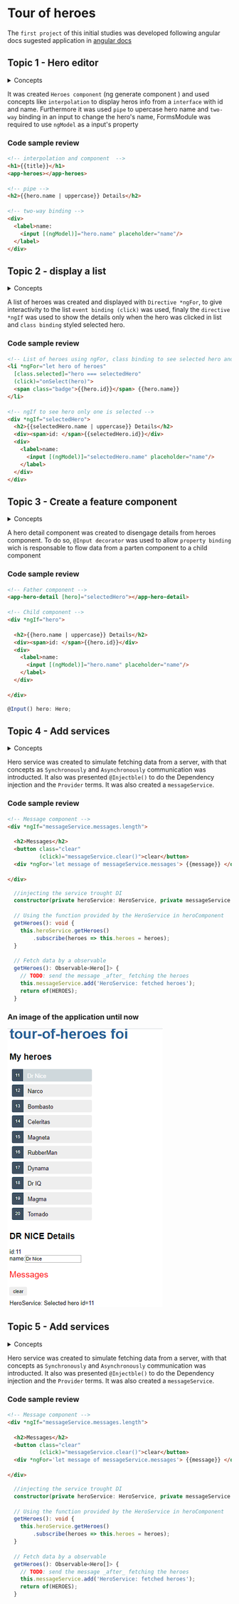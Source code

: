 

# Tour of heroes

The `first project` of this initial studies was developed following angular docs sugested application in [angular docs](https://angular.io/tutorial)

## Topic 1 - Hero editor
<details>
  <summary>Concepts</summary>
  <ul>
    <li>Create a component</li>
    <li>interpolation</li>
    <li>pipe</li>
    <li>two-way binding</li>
  </ul>
</details>

It was created `Heroes component` (ng generate component <name>) and used concepts like `interpolation` to display heros info from a `interface` with id and name. Furthermore it was used `pipe` to upercase hero name and `two-way` binding in an input to change the hero's name, FormsModule was required to use `ngModel` as a input's property

### Code sample review

```HTML
<!-- interpolation and component  -->
<h1>{{title}}</h1>
<app-heroes></app-heroes>

<!-- pipe -->
<h2>{{hero.name | uppercase}} Details</h2>

<!-- two-way binding -->
<div>
  <label>name:
    <input [(ngModel)]="hero.name" placeholder="name"/>
  </label>
</div>
```


## Topic 2 - display a list
<details>
  <summary>Concepts</summary>
  <ul>
    <li>Directives: *ngFor, *ngIf</li>
    <li>Event binding</li>
    <li>Class binding</li>
  </ul>
</details>

A list of heroes was created and displayed with `Directive *ngFor`, to give interactivity to the list `event binding (click)` was used, finaly the `directive *ngIf` was used to show the details only when the hero was clicked in list and `class binding` styled selected hero.
### Code sample review

```HTML
<!-- List of heroes using ngFor, class binding to see selected hero and event binding to show hero detail-->
<li *ngFor="let hero of heroes"
  [class.selected]="hero === selectedHero"
  (click)="onSelect(hero)">
  <span class="badge">{{hero.id}}</span> {{hero.name}}
</li>

<!-- ngIf to see hero only one is selected -->
<div *ngIf="selectedHero">
  <h2>{{selectedHero.name | uppercase}} Details</h2>
  <div><span>id: </span>{{selectedHero.id}}</div>
  <div>
    <label>name:
      <input [(ngModel)]="selectedHero.name" placeholder="name"/>
    </label>
  </div>
</div>
```

## Topic 3 - Create a feature component
<details>
  <summary>Concepts</summary>
  <ul>
    <li>Disengage features break two components</li>
    <li>Data flow between parent and child component</li>
  </ul>
</details>


A hero detail component was created  to disengage details from heroes component. To do so, `@Input decorator` was used to allow `property binding` wich is responsable to flow data from a parten component to a child component

### Code sample review

```HTML
<!-- Father component -->
<app-hero-detail [hero]="selectedHero"></app-hero-detail>

<!-- Child component -->
<div *ngIf="hero">

  <h2>{{hero.name | uppercase}} Details</h2>
  <div><span>id: </span>{{hero.id}}</div>
  <div>
    <label>name:
      <input [(ngModel)]="hero.name" placeholder="name"/>
    </label>
  </div>

</div>
```

```typescript
@Input() hero: Hero;
```

## Topic 4 - Add services
<details>
  <summary>Concepts</summary>
  <ul>
    <li>Services, consuming and providing</li>
    <li>Synchronously and Asynchronously communication</li>
  </ul>
</details>

Hero service was created to simulate fetching data from a server, with that concepts as  `Synchronously` and `Asynchronously` communication was introducted. It also was presented `@Injectble()` to do the Dependency injection and the `Provider` terms. It was also created a `messageService`.

### Code sample review

```HTML
<!-- Message component -->
<div *ngIf="messageService.messages.length">

  <h2>Messages</h2>
  <button class="clear"
          (click)="messageService.clear()">clear</button>
  <div *ngFor='let message of messageService.messages'> {{message}} </div>

</div>
```

```typescript
  //injecting the service trought DI
  constructor(private heroService: HeroService, private messageService: MessageService) { }

  // Using the function provided by the HeroService in heroComponent
  getHeroes(): void {
    this.heroService.getHeroes()
        .subscribe(heroes => this.heroes = heroes);
  }

  // Fetch data by a observable
  getHeroes(): Observable<Hero[]> {
    // TODO: send the message _after_ fetching the heroes
    this.messageService.add('HeroService: fetched heroes');
    return of(HEROES);
  }
```
### An image of the application until now
![List of heroes, details and message](topic4.png)

## Topic 5 - Add services
<details>
  <summary>Concepts</summary>
  <ul>
    <li>Routing</li>
    <li>Dashboard</li>
  </ul>
</details>

Hero service was created to simulate fetching data from a server, with that concepts as  `Synchronously` and `Asynchronously` communication was introducted. It also was presented `@Injectble()` to do the Dependency injection and the `Provider` terms. It was also created a `messageService`.

### Code sample review

```HTML
<!-- Message component -->
<div *ngIf="messageService.messages.length">

  <h2>Messages</h2>
  <button class="clear"
          (click)="messageService.clear()">clear</button>
  <div *ngFor='let message of messageService.messages'> {{message}} </div>

</div>
```

```typescript
  //injecting the service trought DI
  constructor(private heroService: HeroService, private messageService: MessageService) { }

  // Using the function provided by the HeroService in heroComponent
  getHeroes(): void {
    this.heroService.getHeroes()
        .subscribe(heroes => this.heroes = heroes);
  }

  // Fetch data by a observable
  getHeroes(): Observable<Hero[]> {
    // TODO: send the message _after_ fetching the heroes
    this.messageService.add('HeroService: fetched heroes');
    return of(HEROES);
  }
```
